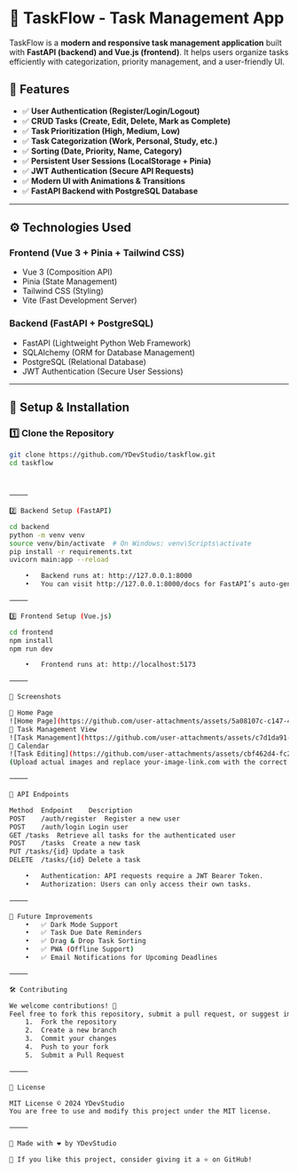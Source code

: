 # 🚀 TaskFlow - Task Management App

TaskFlow is a **modern and responsive task management application** built with **FastAPI (backend) and Vue.js (frontend)**. It helps users organize tasks efficiently with categorization, priority management, and a user-friendly UI.

## 🎯 Features
- ✅ **User Authentication (Register/Login/Logout)**
- ✅ **CRUD Tasks (Create, Edit, Delete, Mark as Complete)**
- ✅ **Task Prioritization (High, Medium, Low)**
- ✅ **Task Categorization (Work, Personal, Study, etc.)**
- ✅ **Sorting (Date, Priority, Name, Category)**
- ✅ **Persistent User Sessions (LocalStorage + Pinia)**
- ✅ **JWT Authentication (Secure API Requests)**
- ✅ **Modern UI with Animations & Transitions**
- ✅ **FastAPI Backend with PostgreSQL Database**

---

## ⚙️ Technologies Used
### **Frontend (Vue 3 + Pinia + Tailwind CSS)**
- Vue 3 (Composition API)
- Pinia (State Management)
- Tailwind CSS (Styling)
- Vite (Fast Development Server)

### **Backend (FastAPI + PostgreSQL)**
- FastAPI (Lightweight Python Web Framework)
- SQLAlchemy (ORM for Database Management)
- PostgreSQL (Relational Database)
- JWT Authentication (Secure User Sessions)

---

## 🚀 Setup & Installation

### **1️⃣ Clone the Repository**
```bash
git clone https://github.com/YDevStudio/taskflow.git
cd taskflow



⸻

2️⃣ Backend Setup (FastAPI)

cd backend
python -m venv venv
source venv/bin/activate  # On Windows: venv\Scripts\activate
pip install -r requirements.txt
uvicorn main:app --reload

	•	Backend runs at: http://127.0.0.1:8000
	•	You can visit http://127.0.0.1:8000/docs for FastAPI’s auto-generated API documentation.

⸻

3️⃣ Frontend Setup (Vue.js)

cd frontend
npm install
npm run dev

	•	Frontend runs at: http://localhost:5173

⸻

🌟 Screenshots

🔹 Home Page
![Home Page](https://github.com/user-attachments/assets/5a08107c-c147-479a-9cc3-eb4970dbb0ed)
🔹 Task Management View
![Task Management](https://github.com/user-attachments/assets/c7d1da91-105e-458b-af8f-a7b811b4c0d1)
🔹 Calendar
![Task Editing](https://github.com/user-attachments/assets/cbf462d4-fc2c-4add-b70d-9e44afa3ff10)
(Upload actual images and replace your-image-link.com with the correct links.)

⸻

📌 API Endpoints

Method	Endpoint	Description
POST	/auth/register	Register a new user
POST	/auth/login	Login user
GET	/tasks	Retrieve all tasks for the authenticated user
POST	/tasks	Create a new task
PUT	/tasks/{id}	Update a task
DELETE	/tasks/{id}	Delete a task

	•	Authentication: API requests require a JWT Bearer Token.
	•	Authorization: Users can only access their own tasks.

⸻

🎯 Future Improvements
	•	✅ Dark Mode Support
	•	✅ Task Due Date Reminders
	•	✅ Drag & Drop Task Sorting
	•	✅ PWA (Offline Support)
	•	✅ Email Notifications for Upcoming Deadlines

⸻

🛠️ Contributing

We welcome contributions! 🎉
Feel free to fork this repository, submit a pull request, or suggest improvements.
	1.	Fork the repository
	2.	Create a new branch
	3.	Commit your changes
	4.	Push to your fork
	5.	Submit a Pull Request

⸻

📄 License

MIT License © 2024 YDevStudio
You are free to use and modify this project under the MIT license.

⸻

🚀 Made with ❤️ by YDevStudio

🎯 If you like this project, consider giving it a ⭐ on GitHub!